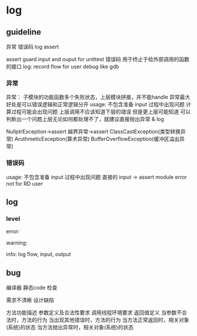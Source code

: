 # log

## guideline

异常 错误码 log assert

assert guard input and ouput for unittest
错误码 用于终止于给外部调用的函数的接口
log: record flow for user debug like gdb

### 异常
异常： 子模块的功能函数多个失败状态，上层模块拼接，并不能handle
异常最大好处是可以错误逻辑和正常逻辑分开
usage:
不包含准备 input 过程中出现问题
计算过程可能会出现问题
上层调用不应该知道下层的错误 但是更上层可能知道
可以判断出一个问题上层无论如何都处理不了，就建议直接抛出异常 & log

NullptrException->assert
越界异常->assert
ClassCastException(类型转换异常)
AruthmeticException(算术异常)
BufferOverflowException(缓冲区溢出异常)

### 错误码
usage:
不包含准备 input 过程中出现问题
直接的 input -> assert
module error not for RD user

## log

### level
error:

warning:

info:
log flow, input, output


## bug

编译器
静态code 检查

需求不清晰
设计缺陷

方法功能描述
参数定义及合法性要求
调用线程环境要求
返回值定义
当参数不合法时，方法的行为
当出现其他错误时，方法的行为
当方法正常返回时，相关对象(系统)的状态
当方法抛出异常时，相关对象(系统)的状态

